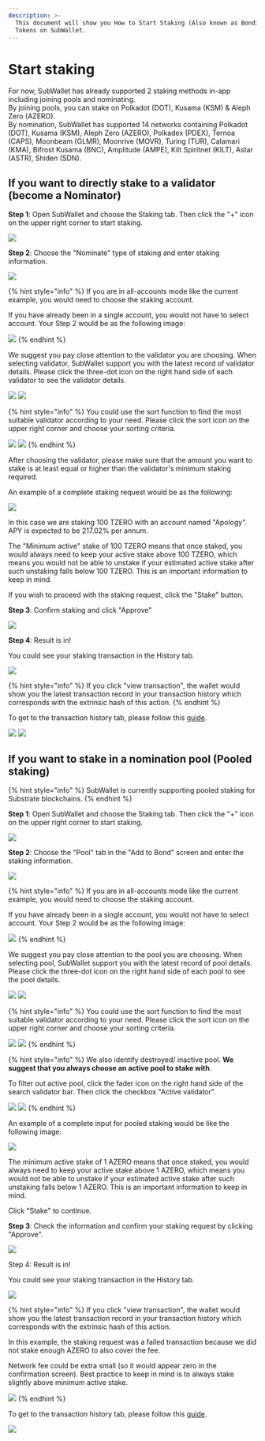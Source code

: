 ```yaml
---
description: >-
  This document will show you How to Start Staking (Also known as Bonding)
  Tokens on SubWallet.
---
```


# Start staking

For now, SubWallet has already supported 2 staking methods in-app including joining pools and nominating.\
By joining pools, you can stake on Polkadot (DOT), Kusama (KSM) & Aleph Zero (AZERO).\
By nomination, SubWallet has supported 14 networks containing Polkadot (DOT), Kusama (KSM), Aleph Zero (AZERO), Polkadex (PDEX), Ternoa (CAPS), Moonbeam (GLMR), Moonrive (MOVR), Turing (TUR), Calamari (KMA), Bifrost Kusama (BNC), Amplitude (AMPE), Kilt Spiritnet (KILT), Astar (ASTR), Shiden (SDN).

## If you want to directly stake to a validator (become a Nominator)

**Step 1**: Open SubWallet and choose the Staking tab. Then click the "+" icon on the upper right corner to start staking.&#x20;

![](<../../.gitbook/assets/image (175).png>)



**Step 2**: Choose the "Nominate" type of staking and enter staking information.&#x20;

![](<../../.gitbook/assets/image (173).png>)

{% hint style="info" %}
If you are in all-accounts mode like the current example, you would need to choose the staking account.&#x20;

If you have already been in a single account, you would not have to select account. Your Step 2 would be as the following image:

![](<../../.gitbook/assets/image (182).png>)
{% endhint %}

We suggest you pay close attention to the validator you are choosing. When selecting validator, SubWallet support you with the latest record of validator details. Please click the three-dot icon on the right hand side of each validator to see the validator details.

![](<../../.gitbook/assets/image (163).png>) ![](<../../.gitbook/assets/image (181).png>)

{% hint style="info" %}
You could use the sort function to find the most suitable validator according to your need. Please click the sort icon on the upper right corner and choose your sorting criteria.&#x20;

![](<../../.gitbook/assets/image (169).png>) ![](<../../.gitbook/assets/image (166).png>)
{% endhint %}

After choosing the validator, please make sure that the amount you want to stake is at least equal or higher than the validator's minimum staking required.&#x20;

An example of a complete staking request would be as the following:

![](<../../.gitbook/assets/image (161).png>)

In this case we are staking 100 TZERO with an account named "Apology". APY is expected to be 217.02% per annum.&#x20;

The "Minimum active" stake of 100 TZERO means that once staked, you would always need to keep your active stake above 100 TZERO, which means you would not be able to unstake if your estimated active stake after such unstaking falls below 100 TZERO. This is an important information to keep in mind.&#x20;

If you wish to proceed with the staking request, click the "Stake" button.&#x20;



**Step 3**: Confirm staking and click "Approve"

![](<../../.gitbook/assets/image (157).png>)



**Step 4**: Result is in!

You could see your staking transaction in the History tab.

![](<../../.gitbook/assets/image (158).png>)

{% hint style="info" %}
If you click "view transaction", the wallet would show you the latest transaction record in your transaction history which corresponds with the extrinsic hash of this action.&#x20;
{% endhint %}

To get to the transaction history tab, please follow this [guide](broken-reference).

![](<../../.gitbook/assets/image (177).png>) ![](<../../.gitbook/assets/image (180).png>)

##

## If you want to stake in a nomination pool (Pooled staking)

{% hint style="info" %}
SubWallet is currently supporting pooled staking for Substrate blockchains.&#x20;
{% endhint %}

**Step 1**: Open SubWallet and choose the Staking tab. Then click the "+" icon on the upper right corner to start staking.&#x20;

![](<../../.gitbook/assets/image (3).png>)



**Step 2**: Choose the "Pool" tab in the "Add to Bond" screen and enter the staking information.&#x20;

![](<../../.gitbook/assets/image (159).png>)

{% hint style="info" %}
If you are in all-accounts mode like the current example, you would need to choose the staking account.&#x20;

If you have already been in a single account, you would not have to select account. Your Step 2 would be as the following image:

![](<../../.gitbook/assets/image (155).png>)
{% endhint %}

We suggest you pay close attention to the pool you are choosing. When selecting pool, SubWallet support you with the latest record of pool details. Please click the three-dot icon on the right hand side of each pool to see the pool details.

![](<../../.gitbook/assets/image (171).png>) ![](<../../.gitbook/assets/image (162).png>)

{% hint style="info" %}
You could use the sort function to find the most suitable validator according to your need. Please click the sort icon on the upper right corner and choose your sorting criteria.&#x20;

![](<../../.gitbook/assets/image (184).png>) ![](<../../.gitbook/assets/image (156).png>)
{% endhint %}

{% hint style="info" %}
We also identify destroyed/ inactive pool. **We suggest that you always choose an active pool to stake with**.&#x20;

To filter out active pool, click the fader icon on the right hand side of the search validator bar. Then click the checkbox "Active validator".&#x20;

![](<../../.gitbook/assets/image (179).png>) ![](<../../.gitbook/assets/image (178).png>)
{% endhint %}

An example of a complete input for pooled staking would be like the following image:

![](<../../.gitbook/assets/image (154).png>)

The minimum active stake of 1 AZERO means that once staked, you would always need to keep your active stake above 1 AZERO, which means you would not be able to unstake if your estimated active stake after such unstaking falls below 1 AZERO. This is an important information to keep in mind.

Click "Stake" to continue.



**Step 3**: Check the information and confirm your staking request by clicking "Approve".&#x20;

![](<../../.gitbook/assets/image (164).png>)



Step 4: Result is in!

You could see your staking transaction in the History tab.

![](<../../.gitbook/assets/image (172).png>)

{% hint style="info" %}
If you click "view transaction", the wallet would show you the latest transaction record in your transaction history which corresponds with the extrinsic hash of this action.&#x20;

In this example, the staking request was a failed transaction because we did not stake enough AZERO to also cover the fee.&#x20;

Network fee could be extra small (so it would appear zero in the confirmation screen). Best practice to keep in mind is to always stake slightly above minimum active stake.&#x20;

![](<../../.gitbook/assets/image (160).png>)
{% endhint %}

To get to the transaction history tab, please follow this [guide](broken-reference).

![](<../../.gitbook/assets/image (165).png>)

